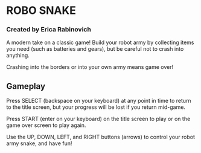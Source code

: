 
# ROBO SNAKE
### Created by Erica Rabinovich


A modern take on a classic game! Build your robot army by collecting
items you need (such as batteries and gears), but be careful not to crash into anything.

Crashing into the borders or into your own army means game over!

Gameplay
--------------------------------------------------------------------------------------------------
Press SELECT (backspace on your keyboard) at any point in time to return to the title screen, but your progress will
be lost if you return mid-game.

Press START (enter on your keyboard) on the title screen to play or on the game over screen to play again.

Use the UP, DOWN, LEFT, and RIGHT buttons (arrows) to control your robot army snake,
and have fun!